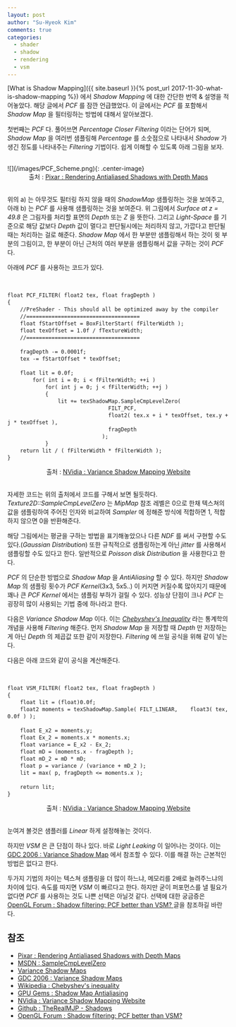 ```yaml
---
layout: post
author: "Su-Hyeok Kim"
comments: true
categories:
  - shader
  - shadow
  - rendering
  - vsm
---
```




[What is Shadow Mapping]({{ site.baseurl }}{% post_url 2017-11-30-what-is-shadow-mapping %}) 에서 _Shadow Mapping_ 에 대한 간단한 번역 & 설명을 적어놓았다. 해당 글에서 _PCF_ 를 잠깐 언급했었다. 이 글에서는 _PCF_ 를 포함해서 _Shadow Map_ 을 필터링하는 방법에 대해서 알아보겠다.

<!-- more -->

첫번째는 _PCF_ 다. 풀어쓰면 _Percentage Closer Filtering_ 이라는 단어가 되며, _Shadow Map_ 을 여러번 샘플링해 _Percentage_ 를 소숫점으로 나타내서 _Shadow_ 가 생긴 정도를 나타내주는 _Filtering_ 기법이다. 쉽게 이해할 수 있도록 아래 그림을 보자.

<br/>
![](/images/PCF_Scheme.png){: .center-image}
<center>출처 : <a href="https://graphics.pixar.com/library/ShadowMaps/paper.pdf">Pixar : Rendering Antialiased Shadows with Depth Maps</a>
</center>
<br/>

위의 a) 는 아무것도 필터링 하지 않을 때의 _ShadowMap_ 샘플링하는 것을 보여주고, 아래 b) 는 _PCF_ 를 사용해 샘플링하는 것을 보여준다. 위 그림에서 _Surface at z = 49.8_ 은 그림자를 처리할 표면의 _Depth_ 또는 _Z_ 을 뜻한다. 그리고 _Light-Space_ 를 기준으로 해당 값보다 _Depth_ 값이 멀다고 판단될시에는 처리하지 않고, 가깝다고 판단될 때는 처리하는 걸로 해준다. _Shadow Map_ 에서 한 부분만 샘플링해서 하는 것이 윗 부분의 그림이고, 한 부분이 아닌 근처의 여러 부분을 샘플링해서 값을 구하는 것이 _PCF_ 다.

아래에 _PCF_ 를 사용하는 코드가 있다.

<br/>

``` HLSL
float PCF_FILTER( float2 tex, float fragDepth )
{
    //PreShader - This should all be optimized away by the compiler
    //====================================
    float fStartOffset = BoxFilterStart( fFilterWidth );
    float texOffset = 1.0f / fTextureWidth;
    //====================================

    fragDepth -= 0.0001f;
    tex -= fStartOffset * texOffset;

    float lit = 0.0f;
		for( int i = 0; i < fFilterWidth; ++i )
			for( int j = 0; j < fFilterWidth; ++j )
			{
				lit += texShadowMap.SampleCmpLevelZero(
                                FILT_PCF,
                                float2( tex.x + i * texOffset, tex.y + j * texOffset ),
                                fragDepth
                              );
			}
	return lit / ( fFilterWidth * fFilterWidth );
}
```

<center>출처 : <a href="http://developer.download.nvidia.com/SDK/10/direct3d/screenshots/samples/VarianceShadowMapping.html">NVidia : Variance Shadow Mapping Website</a>
</center>
<br/>

자세한 코드는 위의 출처에서 코드를 구해서 보면 될듯하다. _Texture2D::SampleCmpLevelZero_ 는 _MipMap_ 참조 레벨은 0으로 한채 텍스쳐의 값을 샘플링하여 주어진 인자와 비교하여 _Sampler_ 에 정해준 방식에 적합하면 1, 적합하지 않으면 0을 반환해준다.

해당 그림에서는 평균을 구하는 방법을 표기해놓았으나 다른 _NDF_ 를 써서 구현할 수도 있다.(_Gaussian Distribution_) 또한 규칙적으로 샘플링하는게 아닌 _jitter_ 를 사용해서 샘플링할 수도 있다고 한다. 일반적으로 _Poisson disk Distribution_ 을 사용한다고 한다.

_PCF_ 의 단순한 방법으로 _Shadow Map_ 을 _AntiAliasing_ 할 수 있다. 하지만 _Shadow Map_ 의 샘플링 횟수가 _PCF Kernel_(3x3, 5x5..) 이 커지면 커질수록 많아지기 때문에 꽤나 큰 _PCF Kernel_ 에서는 샘플링 부하가 걸릴 수 있다. 성능상 단점이 크나 _PCF_ 는 굉장히 많이 사용되는 기법 중에 하나라고 한다.

다음은 _Variance Shadow Map_ 이다. 이는 [_Chebyshev's Inequality_](https://en.wikipedia.org/wiki/Chebyshev%27s_inequality) 라는 통계학의 개념을 사용해 _Filtering_ 해준다. 먼저 _Shadow Map_ 을 저장할 때 _Depth_ 만 저장하는게 아닌 _Depth_ 의 제곱값 또한 같이 저장한다. _Filtering_ 에 쓰일 공식을 위해 같이 넣는다.

다음은 아래 코드와 같이 공식을 계산해준다.

<br/>

``` HLSL
float VSM_FILTER( float2 tex, float fragDepth )
{
    float lit = (float)0.0f;
    float2 moments = texShadowMap.Sample( FILT_LINEAR,    float3( tex, 0.0f ) );

    float E_x2 = moments.y;
    float Ex_2 = moments.x * moments.x;
    float variance = E_x2 - Ex_2;    
    float mD = (moments.x - fragDepth );
    float mD_2 = mD * mD;
    float p = variance / (variance + mD_2 );
    lit = max( p, fragDepth <= moments.x );

    return lit;
}
```

<center>출처 : <a href="http://developer.download.nvidia.com/SDK/10/direct3d/screenshots/samples/VarianceShadowMapping.html">NVidia : Variance Shadow Mapping Website</a>
</center>
<br/>

눈여겨 볼것은 샘플러를 _Linear_ 하게 설정해놓는 것이다.

하지만 _VSM_ 은 큰 단점이 하나 있다. 바로 _Light Leaking_ 이 일어나는 것이다. 이는 [GDC 2006 : Variance Shadow Map](https://http.download.nvidia.com/developer/presentations/2006/gdc/2006-GDC-Variance-Shadow-Maps.pdf) 에서 참조할 수 있다. 이를 해결 하는 근본적인 방법은 없다고 한다.

두가지 기법의 차이는 텍스쳐 샘플링을 더 많이 하느냐, 메모리를 2배로 늘려주느냐의 차이에 있다. 속도를 따지면 _VSM_ 이 빠르다고 한다. 하지만 굳이 퍼포먼스를 낼 필요가 없다면 _PCF_ 를 사용하는 것도 나쁜 선택은 아닐것 같다. 선택에 대한 궁금증은 [OpenGL Forum : Shadow filtering: PCF better than VSM? ](https://www.opengl.org/discussion_boards/showthread.php/177219-Shadow-filtering-PCF-better-than-VSM) 글을 참조하길 바란다.

## 참조
 - [Pixar : Rendering Antialiased Shadows with Depth Maps](https://graphics.pixar.com/library/ShadowMaps/paper.pdf)
 - [MSDN : SampleCmpLevelZero](https://msdn.microsoft.com/ko-kr/library/windows/desktop/bb509697.aspx)
 - [Variance Shadow Maps](http://www.punkuser.net/vsm/)
 - [GDC 2006 : Variance Shadow Maps](https://http.download.nvidia.com/developer/presentations/2006/gdc/2006-GDC-Variance-Shadow-Maps.pdf)
 - [Wikipedia : Chebyshev's inequality](https://en.wikipedia.org/wiki/Chebyshev%27s_inequality)
 - [GPU Gems : Shadow Map Antialiasing](https://developer.nvidia.com/gpugems/GPUGems/gpugems_ch11.html)
 - [NVidia : Variance Shadow Mapping Website](http://developer.download.nvidia.com/SDK/10/direct3d/screenshots/samples/VarianceShadowMapping.html)
 - [Github : TheRealMJP - Shadows](https://github.com/TheRealMJP/Shadows)
 - [OpenGL Forum : Shadow filtering: PCF better than VSM? ](https://www.opengl.org/discussion_boards/showthread.php/177219-Shadow-filtering-PCF-better-than-VSM)
